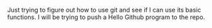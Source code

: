 Just trying to figure out how to use git
and see if I can use its basic functions.
I will be trying to push a Hello Github program to the repo.